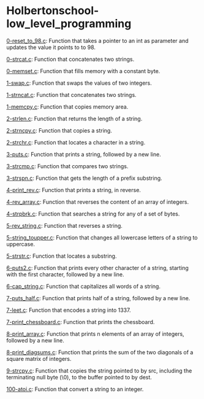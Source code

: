 # Holbertonschool-low_level_programming

[0-reset_to_98.c](https://github.com/jGohan-cpu/holbertonschool-low_level_programming/blob/master/pointers_arrays_strings/0-reset_to_98.c): Function that takes a pointer to an int as parameter and updates the value it points to to 98.

[0-strcat.c](https://github.com/jGohan-cpu/holbertonschool-low_level_programming/blob/master/pointers_arrays_strings/0-strcat.c): Function that concatenates two strings.

[0-memset.c](https://github.com/jGohan-cpu/holbertonschool-low_level_programming/blob/master/pointers_arrays_strings/0-memset.c): Function that fills memory with a constant byte.

[1-swap.c](https://github.com/jGohan-cpu/holbertonschool-low_level_programming/blob/master/pointers_arrays_strings/1-swap.c): Function that swaps the values of two integers.

[1-strncat.c](https://github.com/jGohan-cpu/holbertonschool-low_level_programming/blob/master/pointers_arrays_strings/1-strncat.c): Function that concatenates two strings.

[1-memcpy.c](https://github.com/jGohan-cpu/holbertonschool-low_level_programming/blob/master/pointers_arrays_strings/1-memcpy.c): Function that copies memory area.

[2-strlen.c](https://github.com/jGohan-cpu/holbertonschool-low_level_programming/blob/master/pointers_arrays_strings/2-strlen.c): Function that returns the length of a string.

[2-strncpy.c](https://github.com/jGohan-cpu/holbertonschool-low_level_programming/blob/master/pointers_arrays_strings/2-strncpy.c): Function that copies a string.

[2-strchr.c](https://github.com/jGohan-cpu/holbertonschool-low_level_programming/blob/master/pointers_arrays_strings/2-strchr.c): Function that locates a character in a string.

[3-puts.c](https://github.com/jGohan-cpu/holbertonschool-low_level_programming/blob/master/pointers_arrays_strings/3-puts.c): Function that prints a string, followed by a new line.

[3-strcmp.c](https://github.com/jGohan-cpu/holbertonschool-low_level_programming/blob/master/pointers_arrays_strings/3-strcmp.c): Function that compares two strings.

[3-strspn.c](https://github.com/jGohan-cpu/holbertonschool-low_level_programming/blob/master/pointers_arrays_strings/3-strspn.c): Function that gets the length of a prefix substring.

[4-print_rev.c](https://github.com/jGohan-cpu/holbertonschool-low_level_programming/blob/master/pointers_arrays_strings/4-print_rev.c): Function that prints a string, in reverse.

[4-rev_array.c](https://github.com/jGohan-cpu/holbertonschool-low_level_programming/blob/master/pointers_arrays_strings/4-rev_array.c): Function that reverses the content of an array of integers.

[4-strpbrk.c](https://github.com/jGohan-cpu/holbertonschool-low_level_programming/blob/master/pointers_arrays_strings/4-strpbrk.c): Function that searches a string for any of a set of bytes.

[5-rev_string.c](https://github.com/jGohan-cpu/holbertonschool-low_level_programming/blob/master/pointers_arrays_strings/5-rev_string.c): Function that reverses a string.

[5-string_toupper.c](https://github.com/jGohan-cpu/holbertonschool-low_level_programming/blob/master/pointers_arrays_strings/5-string_toupper.c): Function that changes all lowercase letters of a string to uppercase.

[5-strstr.c](https://github.com/jGohan-cpu/holbertonschool-low_level_programming/blob/master/pointers_arrays_strings/5-strstr.c): Function that locates a substring.

[6-puts2.c](https://github.com/jGohan-cpu/holbertonschool-low_level_programming/blob/master/pointers_arrays_strings/6-puts2.c): Function that prints every other character of a string, starting with the first character, followed by a new line.

[6-cap_string.c](https://github.com/jGohan-cpu/holbertonschool-low_level_programming/blob/master/pointers_arrays_strings/6-cap_string.c): Function that capitalizes all words of a string.

[7-puts_half.c](https://github.com/jGohan-cpu/holbertonschool-low_level_programming/blob/master/pointers_arrays_strings/7-puts_half.c): Function that prints half of a string, followed by a new line.

[7-leet.c](https://github.com/jGohan-cpu/holbertonschool-low_level_programming/blob/master/pointers_arrays_strings/7-leet.c): Function that encodes a string into 1337.

[7-print_chessboard.c](https://github.com/jGohan-cpu/holbertonschool-low_level_programming/blob/master/pointers_arrays_strings/7-print_chessboard.c): Function that prints the chessboard.

[8-print_array.c](https://github.com/jGohan-cpu/holbertonschool-low_level_programming/blob/master/pointers_arrays_strings/8-print_array.c): Function that prints n elements of an array of integers, followed by a new line.

[8-print_diagsums.c](https://github.com/jGohan-cpu/holbertonschool-low_level_programming/blob/master/pointers_arrays_strings/8-print_diagsums.c): Function that prints the sum of the two diagonals of a square matrix of integers.

[9-strcpy.c](https://github.com/jGohan-cpu/holbertonschool-low_level_programming/blob/master/pointers_arrays_strings/9-strcpy.c): Function that copies the string pointed to by src, including the terminating null byte (\0), to the buffer pointed to by dest.

[100-atoi.c](): Function that convert a string to an integer.
